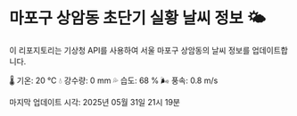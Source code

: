 
# 마포구 상암동 초단기 실황 날씨 정보 🌤️

이 리포지토리는 기상청 API를 사용하여 서울 마포구 상암동의 날씨 정보를 업데이트합니다. 

🌡️ 기온: 20 ℃
💧 강수량: 0 mm
💦 습도: 68 %
🌬️ 풍속: 0.8 m/s

마지막 업데이트 시각: 2025년 05월 31일 21시 19분    
